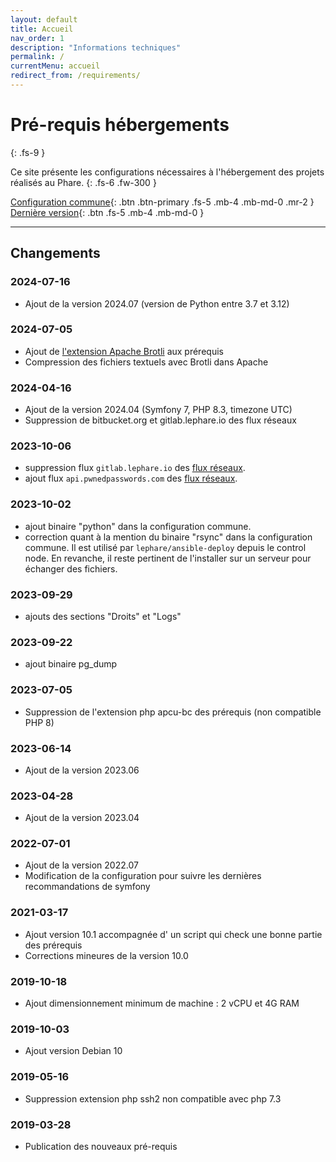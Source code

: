 ```yaml
---
layout: default
title: Accueil
nav_order: 1
description: "Informations techniques"
permalink: /
currentMenu: accueil
redirect_from: /requirements/
---
```


# Pré-requis hébergements
{: .fs-9 }

Ce site présente les configurations nécessaires à l'hébergement des projets réalisés au Phare.
{: .fs-6 .fw-300 }

[Configuration commune](/configuration){: .btn .btn-primary .fs-5 .mb-4 .mb-md-0 .mr-2 } [Dernière version](/docs/versions/2024.04){: .btn .fs-5 .mb-4 .mb-md-0 }

---

## Changements

### 2024-07-16

* Ajout de la version 2024.07 (version de Python entre 3.7 et 3.12)

### 2024-07-05
* Ajout de [l'extension Apache Brotli](https://httpd.apache.org/docs/current/mod/mod_brotli.html) aux prérequis
* Compression des fichiers textuels avec Brotli dans Apache

### 2024-04-16

* Ajout de la version 2024.04 (Symfony 7, PHP 8.3, timezone UTC)
* Suppression de bitbucket.org et gitlab.lephare.io des flux réseaux

### 2023-10-06

* suppression flux `gitlab.lephare.io` des [flux réseaux](/docs/config/network.html).
* ajout flux `api.pwnedpasswords.com` des [flux réseaux](/docs/config/network.html).

### 2023-10-02

* ajout binaire "python" dans la configuration commune.
* correction quant à la mention du binaire "rsync" dans la configuration commune. Il est utilisé par `lephare/ansible-deploy` depuis le control node. En revanche, il reste pertinent de l'installer sur un serveur pour échanger des fichiers.

### 2023-09-29

* ajouts des sections "Droits" et "Logs"

### 2023-09-22

* ajout binaire pg_dump

### 2023-07-05

* Suppression de l'extension php apcu-bc des prérequis (non compatible PHP 8)

### 2023-06-14

* Ajout de la version 2023.06

### 2023-04-28

* Ajout de la version 2023.04

### 2022-07-01

* Ajout de la version 2022.07
* Modification de la configuration pour suivre les dernières recommandations de symfony

### 2021-03-17

* Ajout version 10.1 accompagnée d' un script qui check une bonne partie des prérequis
* Corrections mineures de la version 10.0

### 2019-10-18

 * Ajout dimensionnement minimum de machine : 2 vCPU et 4G RAM

### 2019-10-03

 * Ajout version Debian 10

### 2019-05-16

 * Suppression extension php ssh2 non compatible avec php 7.3

### 2019-03-28

 * Publication des nouveaux pré-requis
